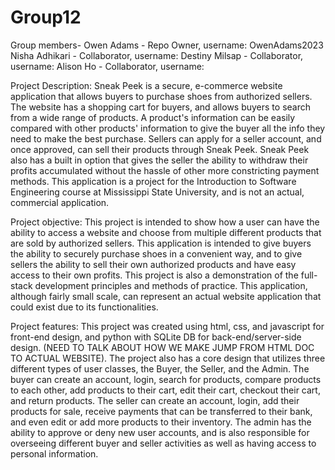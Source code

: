 # Group12

Group members-
Owen Adams - Repo Owner, username: OwenAdams2023
Nisha Adhikari - Collaborator, username: 
Destiny Milsap - Collaborator, username:
Alison Ho - Collaborator, username:

Project Description:
  Sneak Peek is a secure, e-commerce website application that allows buyers to purchase shoes from authorized sellers. The website has a shopping cart for buyers, and 
  allows buyers to search from a wide range of products. A product's information can be easily compared with other products' information to give the buyer all the info 
  they need to make the best purchase. Sellers can apply for a seller account, and once approved, can sell their products through Sneak Peek. Sneak Peek also has a built in 
  option that gives the seller the ability to withdraw their profits accumulated without the hassle of other more constricting payment methods. This application is a project
  for the Introduction to Software Engineering course at Mississippi State University, and is not an actual, commercial application. 

Project objective:
  This project is intended to show how a user can have the ability to access a website and choose from multiple different products that are sold by authorized sellers. This application
  is intended to give buyers the ability to securely purchase shoes in a convenient way, and to give sellers the ability to sell their own authorized products and have easy access to their 
  own profits. This project is also a demonstration of the full-stack development principles and methods of practice. This application, although fairly small scale, can represent an actual website
  application that could exist due to its functionalities.

Project features:
  This project was created using html, css, and javascript for front-end design, and python with SQLite DB for back-end/server-side design. (NEED TO TALK ABOUT HOW WE MAKE
  JUMP FROM HTML DOC TO ACTUAL WEBSITE). The project also has a core design that utilizes three different types of user classes, the Buyer, the Seller, and the Admin. The buyer can create an account,
  login, search for products, compare products to each other, add products to their cart, edit their cart, checkout their cart, and return products. The seller can create an account, login, add their products
  for sale, receive payments that can be transferred to their bank, and even edit or add more products to their inventory. The admin has the ability to approve or deny new user accounts, and is also responsible
  for overseeing different buyer and seller activities as well as having access to personal information.
